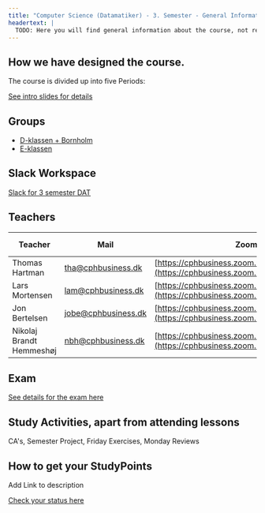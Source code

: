 ```yaml
---
title: "Computer Science (Datamatiker) - 3. Semester - General Information"
headertext: |
  TODO: Here you will find general information about the course, not related to individual flows/weeks
---
```


## How we have designed the course.

The course is divided up into five Periods:

  <!--BEGIN slides ##-->

[See intro slides for details](https://docs.google.com/presentation/d/1caSmxaTamMNTy9ExJiyskmkFfIskdXSSVkC3TeR6XjE/edit?usp=sharing)

  <!--END slides ##-->

## Groups

- [D-klassen + Bornholm](https://docs.google.com/spreadsheets/d/1I23KhcZTur93aqzPbHyop54MlivasyiyrhYxYx6knF0/edit?usp=sharing)
- [E-klassen](https://docs.google.com/spreadsheets/d/1wQBVc-hkr3Cyo5fg7niibL0mnf2-nf-y69CQPaMHDyw/edit?usp=sharing)

## Slack Workspace

[Slack for 3 semester DAT](dat3-fall-2020.slack.com)

## Teachers

| Teacher                  | Mail                | Zoom Id                                                                                        | Snippet-file                                                                                                |
| ------------------------ | ------------------- | ---------------------------------------------------------------------------------------------- | ----------------------------------------------------------------------------------------------------------- |
| Thomas Hartman           | tha@cphbusiness.dk  | [https://cphbusiness.zoom.us/my/thomashartmann](https://cphbusiness.zoom.us/my/thomashartmann) | -                                                                                                           |
| Lars Mortensen           | lam@cphbusiness.dk  | [https://cphbusiness.zoom.us/my/larsmortensen](https://cphbusiness.zoom.us/my/larsmortensen)   | [snippet](https://docs.google.com/document/d/1s-Uczqyj0AQG1Kc2pD43M-xr9en3DvPUxRv0rX27u0I/edit?usp=sharing) |
| Jon Bertelsen            | jobe@cphbusiness.dk | [https://cphbusiness.zoom.us/my/jonbertelsen](https://cphbusiness.zoom.us/my/jonbertelsen)     | -                                                                                                           |
| Nikolaj Brandt Hemmeshøj | nbh@cphbusiness.dk  | [https://cphbusiness.zoom.us/my/nikolajh](https://cphbusiness.zoom.us/my/nikolajh)             | -                                                                                                           |

## Exam

[See details for the exam here](https://docs.google.com/document/d/10ZphoI7YLiBDuBiFvh8dsWHdKbC1Ra4k7nKxIsCEZWM/edit?usp=sharing)

## Study Activities, apart from attending lessons

CA's, Semester Project, Friday Exercises, Monday Reviews

## How to get your StudyPoints

Add Link to description

[Check your status here](https://studypoints.info)
